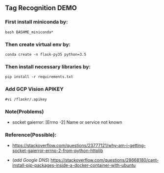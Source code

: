 ## Tag Recognition DEMO

### First install miniconda by:
```bash BASHME_miniconda*```

### Then create virtual env by:
```conda create -n flask-py35 python=3.5```

### Then install necessary libraries by:
```pip install -r requirements.txt```

### Add GCP Vision APIKEY
```#vi /flaskr/.apikey```

### Note(Problems)
- socket gaierror: \[Errno -2\] Name or service not known

### Reference(Possible):

- https://stackoverflow.com/questions/23777121/why-am-i-getting-socket-gaierror-errno-2-from-python-httplib

- (*add Google DNS*) https://stackoverflow.com/questions/28668180/cant-install-pip-packages-inside-a-docker-container-with-ubuntu
